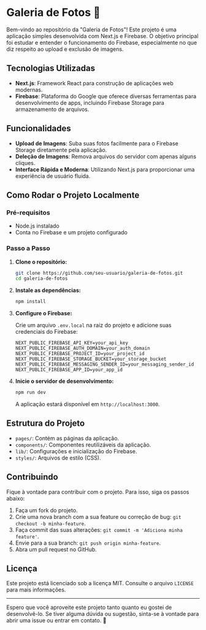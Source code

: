 # Galeria de Fotos 📸

Bem-vindo ao repositório da "Galeria de Fotos"! Este projeto é uma aplicação simples desenvolvida com Next.js e Firebase. O objetivo principal foi estudar e entender o funcionamento do Firebase, especialmente no que diz respeito ao upload e exclusão de imagens.

## Tecnologias Utilizadas

- **Next.js**: Framework React para construção de aplicações web modernas.
- **Firebase**: Plataforma do Google que oferece diversas ferramentas para desenvolvimento de apps, incluindo Firebase Storage para armazenamento de arquivos.

## Funcionalidades

- **Upload de Imagens**: Suba suas fotos facilmente para o Firebase Storage diretamente pela aplicação.
- **Deleção de Imagens**: Remova arquivos do servidor com apenas alguns cliques.
- **Interface Rápida e Moderna**: Utilizando Next.js para proporcionar uma experiência de usuário fluida.

## Como Rodar o Projeto Localmente

### Pré-requisitos

- Node.js instalado
- Conta no Firebase e um projeto configurado

### Passo a Passo

1. **Clone o repositório:**

   ```bash
   git clone https://github.com/seu-usuario/galeria-de-fotos.git
   cd galeria-de-fotos
   ```

2. **Instale as dependências:**

   ```bash
   npm install
   ```

3. **Configure o Firebase:**

   Crie um arquivo `.env.local` na raiz do projeto e adicione suas credenciais do Firebase:

   ```plaintext
   NEXT_PUBLIC_FIREBASE_API_KEY=your_api_key
   NEXT_PUBLIC_FIREBASE_AUTH_DOMAIN=your_auth_domain
   NEXT_PUBLIC_FIREBASE_PROJECT_ID=your_project_id
   NEXT_PUBLIC_FIREBASE_STORAGE_BUCKET=your_storage_bucket
   NEXT_PUBLIC_FIREBASE_MESSAGING_SENDER_ID=your_messaging_sender_id
   NEXT_PUBLIC_FIREBASE_APP_ID=your_app_id
   ```

4. **Inicie o servidor de desenvolvimento:**

   ```bash
   npm run dev
   ```

   A aplicação estará disponível em `http://localhost:3000`.

## Estrutura do Projeto

- `pages/`: Contém as páginas da aplicação.
- `components/`: Componentes reutilizáveis da aplicação.
- `lib/`: Configurações e inicialização do Firebase.
- `styles/`: Arquivos de estilo (CSS).

## Contribuindo

Fique à vontade para contribuir com o projeto. Para isso, siga os passos abaixo:

1. Faça um fork do projeto.
2. Crie uma nova branch com a sua feature ou correção de bug: `git checkout -b minha-feature`.
3. Faça commit das suas alterações: `git commit -m 'Adiciona minha feature'`.
4. Envie para a sua branch: `git push origin minha-feature`.
5. Abra um pull request no GitHub.

## Licença

Este projeto está licenciado sob a licença MIT. Consulte o arquivo `LICENSE` para mais informações.

---

Espero que você aproveite este projeto tanto quanto eu gostei de desenvolvê-lo. Se tiver alguma dúvida ou sugestão, sinta-se à vontade para abrir uma issue ou entrar em contato. 🚀
